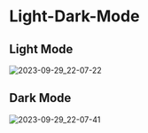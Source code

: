 # Light-Dark-Mode
## Light Mode
![2023-09-29_22-07-22](https://github.com/canankorkut/30DaysOfJavaScript/assets/99427828/107c258c-2feb-4e95-ae92-9c62ac7abec4)  
## Dark Mode
![2023-09-29_22-07-41](https://github.com/canankorkut/30DaysOfJavaScript/assets/99427828/6cf59502-61a3-46ea-becb-88136c90bedf)

